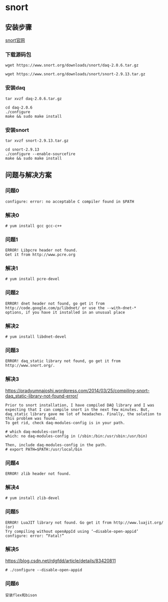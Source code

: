 # snort



## 安装步骤

[snort官网](https://www.snort.org/)

### 下载源码包

```
wget https://www.snort.org/downloads/snort/daq-2.0.6.tar.gz
                      
wget https://www.snort.org/downloads/snort/snort-2.9.13.tar.gz
```

### 安装daq

```
tar xvzf daq-2.0.6.tar.gz
                      
cd daq-2.0.6
./configure
make && sudo make install
```

### 安装snort

```
tar xvzf snort-2.9.13.tar.gz
                      
cd snort-2.9.13
./configure --enable-sourcefire
make && sudo make install
```

## 问题与解决方案

### 问题0

```
configure: error: no acceptable C compiler found in $PATH
```

### 解决0

```
# yum install gcc gcc-c++
```

### 问题1

```
ERROR! Libpcre header not found.
Get it from http://www.pcre.org
```

### 解决1

```
# yum install pcre-devel
```

### 问题2

```
ERROR! dnet header not found, go get it from
http://code.google.com/p/libdnet/ or use the --with-dnet-*
options, if you have it installed in an unusual place
```

### 解决2

```
# yum install libdnet-devel
```

### 问题3

```
ERROR! daq_static library not found, go get it from 
http://www.snort.org/.
```

### 解决3

https://pradyumnajoshi.wordpress.com/2014/03/25/compiling-snort-daq_static-library-not-found-error/

```
Prior to snort installation, I have compiled DAQ library and I was expecting that I can compile snort in the next few minutes. But, daq_static library gave me lot of headaches. Finally, the solution to this problem was found.
To get rid, check daq-modules-config is in your path.
 
# which daq-modules-config
which: no daq-modules-config in (/sbin:/bin:/usr/sbin:/usr/bin)
 
Then, include daq-modules-config in the path.
# export PATH=$PATH:/usr/local/bin
```

### 问题4

```
ERROR! zlib header not found.
```

### 解决4

```
# yum install zlib-devel
```

### 问题5

```
ERROR! LuaJIT library not found. Go get it from http://www.luajit.org/ (or)
Try compiling without openAppId using ‘–disable-open-appid’
configure: error: “Fatal!”
```

### 解决5

https://blog.csdn.net/rdgfdd/article/details/83420811

```
# ./configure --disable-open-appid
```

### 问题6

```
安装flex和bison
```


